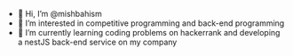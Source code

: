 - 👋 Hi, I’m @mishbahism
- 👀 I’m interested in competitive programming and back-end programming
- 🌱 I’m currently learning coding problems on hackerrank and developing a nestJS back-end service on my company
<!---
mishbahism/mishbahism is a ✨ special ✨ repository because its `README.md` (this file) appears on your GitHub profile.
You can click the Preview link to take a look at your changes.
--->
